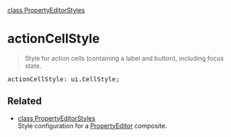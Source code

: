 [class PropertyEditorStyles](PropertyEditorStyles.md)

# actionCellStyle

> Style for action cells (containing a label and button), including focus state.

<pre class="docgen_signature">actionCellStyle: ui.CellStyle;</pre>

## Related

- [<!--{ref:class}-->class PropertyEditorStyles](PropertyEditorStyles.md) \
    Style configuration for a [PropertyEditor](PropertyEditor.md) composite.
